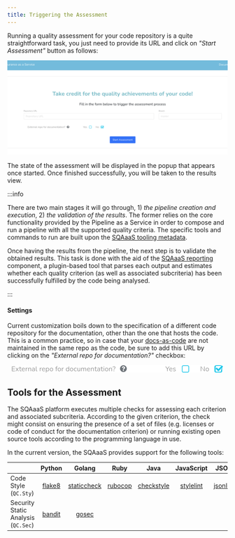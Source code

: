 ```yaml
---
title: Triggering the Assessment
---
```


Running a quality assessment for your code repository is a quite
straightforward task, you just need to provide its URL and click on *"Start
Assessment"* button as follows:

<p align="center">
  <img src="/img/qaa.gif"/>
</p>

The state of the assessment will be displayed in the popup that appears once
started. Once finished successfully, you will be taken to the results view.

:::info

There are two main stages it will go through, 1) *the pipeline creation
and execution*, 2) *the validation of the results*. The former relies on the core
functionality provided by the Pipeline as a Service in order to compose and
run a pipeline with all the supported quality criteria. The specific tools and
commands to run are built upon the
[SQAaaS tooling metadata](https://github.com/eosc-synergy/sqaaas-tooling).

Once having the results from the pipeline, the next step is to validate the
obtained results. This task is done with the aid of the
[SQAaaS reporting](https://github.com/eosc-synergy/sqaaas-reporting) component,
a plugin-based tool that parses each output and estimates whether each
quality criterion (as well as associated subcriteria) has been successfully
fulfilled by the code being analysed.

:::

#### Settings

Current customization boils down to the specification of a different code
repository for the documentation, other than the one that hosts the code. This
is a common practice, so in case that your
[docs-as-code](https://www.writethedocs.org/guide/docs-as-code/) are not
maintained in the same repo as the code, be sure to add this URL by clicking on
the *"External repo for documentation?"* checkbox:

<p align="center">
  <img src="/img/qaa_docs_repo.png"/>
</p>

## Tools for the Assessment

The SQAaaS platform executes multiple checks for assessing each criterion and 
associated subcriteria. According to the given criterion, the check might
consist on ensuring the presence of a set of files (e.g. licenses or code of 
conduct for the documentation criterion) or running existing open source tools
according to the programming language in use.

In the current version, the SQAaaS provides support for the following tools: 

| | Python | Golang | Ruby | Java | JavaScript | JSON | Dockerfile |
| ----------- | :-----------: | :-----------: | :--------: | :--------: | :--------: | :--------: | :--------: |
| Code Style (`QC.Sty`) | [flake8](https://flake8.pycqa.org/en/latest/) | [staticcheck](https://staticcheck.io/) | [rubocop](https://rubocop.org/) | [checkstyle](https://checkstyle.sourceforge.io/) | [stylelint](https://stylelint.io/) | [jsonlint](https://github.com/zaach/jsonlint) | [hadolint](https://github.com/hadolint/hadolint) |
| Security Static Analysis (`QC.Sec`) | [bandit](https://bandit.readthedocs.io/) | [gosec](https://github.com/securego/gosec) | | | | | |

